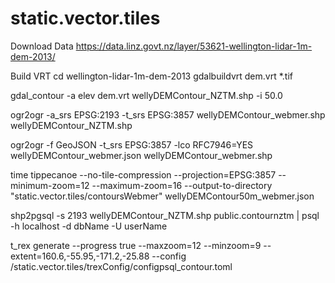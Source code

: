 # static.vector.tiles

Download Data
https://data.linz.govt.nz/layer/53621-wellington-lidar-1m-dem-2013/

Build VRT
cd wellington-lidar-1m-dem-2013
gdalbuildvrt dem.vrt *.tif


gdal_contour -a elev dem.vrt wellyDEMContour_NZTM.shp -i 50.0

ogr2ogr -a_srs EPSG:2193 -t_srs EPSG:3857 wellyDEMContour_webmer.shp wellyDEMContour_NZTM.shp

ogr2ogr -f GeoJSON -t_srs EPSG:3857 -lco RFC7946=YES wellyDEMContour_webmer.json wellyDEMContour_webmer.shp

time tippecanoe --no-tile-compression --projection=EPSG:3857 --minimum-zoom=12 --maximum-zoom=16 --output-to-directory "static.vector.tiles/contoursWebmer" wellyDEMContour50m_webmer.json



shp2pgsql -s 2193 wellyDEMContour_NZTM.shp public.contournztm | psql -h localhost -d dbName -U userName

t_rex generate --progress true --maxzoom=12 --minzoom=9 --extent=160.6,-55.95,-171.2,-25.88  --config /static.vector.tiles/trexConfig/configpsql_contour.toml
